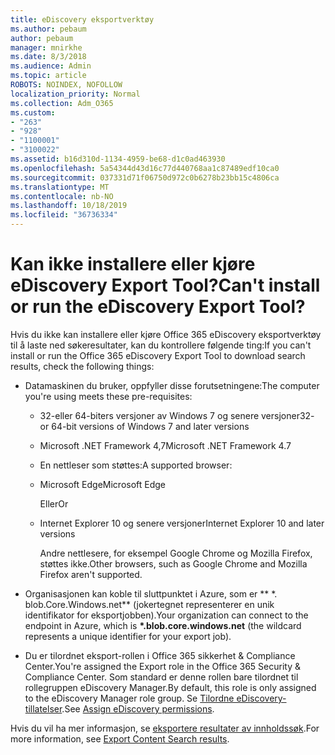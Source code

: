 ```yaml
---
title: eDiscovery eksportverktøy
ms.author: pebaum
author: pebaum
manager: mnirkhe
ms.date: 8/3/2018
ms.audience: Admin
ms.topic: article
ROBOTS: NOINDEX, NOFOLLOW
localization_priority: Normal
ms.collection: Adm_O365
ms.custom:
- "263"
- "928"
- "1100001"
- "3100022"
ms.assetid: b16d310d-1134-4959-be68-d1c0ad463930
ms.openlocfilehash: 5a54344d43d16c77d440768aa1c87489edf10ca0
ms.sourcegitcommit: 037331d71f06750d972c0b6278b23bb15c4806ca
ms.translationtype: MT
ms.contentlocale: nb-NO
ms.lasthandoff: 10/18/2019
ms.locfileid: "36736334"
---
```

# <a name="cant-install-or-run-the-ediscovery-export-tool"></a><span data-ttu-id="df0d1-102">Kan ikke installere eller kjøre eDiscovery Export Tool?</span><span class="sxs-lookup"><span data-stu-id="df0d1-102">Can't install or run the eDiscovery Export Tool?</span></span>

<span data-ttu-id="df0d1-103">Hvis du ikke kan installere eller kjøre Office 365 eDiscovery eksportverktøy til å laste ned søkeresultater, kan du kontrollere følgende ting:</span><span class="sxs-lookup"><span data-stu-id="df0d1-103">If you can't install or run the Office 365 eDiscovery Export Tool to download search results, check the following things:</span></span>
  
- <span data-ttu-id="df0d1-104">Datamaskinen du bruker, oppfyller disse forutsetningene:</span><span class="sxs-lookup"><span data-stu-id="df0d1-104">The computer you're using meets these pre-requisites:</span></span>

  - <span data-ttu-id="df0d1-105">32-eller 64-biters versjoner av Windows 7 og senere versjoner</span><span class="sxs-lookup"><span data-stu-id="df0d1-105">32- or 64-bit versions of Windows 7 and later versions</span></span>

  - <span data-ttu-id="df0d1-106">Microsoft .NET Framework 4,7</span><span class="sxs-lookup"><span data-stu-id="df0d1-106">Microsoft .NET Framework 4.7</span></span>

  - <span data-ttu-id="df0d1-107">En nettleser som støttes:</span><span class="sxs-lookup"><span data-stu-id="df0d1-107">A supported browser:</span></span>

  - <span data-ttu-id="df0d1-108">Microsoft Edge</span><span class="sxs-lookup"><span data-stu-id="df0d1-108">Microsoft Edge</span></span>

    <span data-ttu-id="df0d1-109">Eller</span><span class="sxs-lookup"><span data-stu-id="df0d1-109">Or</span></span>

  - <span data-ttu-id="df0d1-110">Internet Explorer 10 og senere versjoner</span><span class="sxs-lookup"><span data-stu-id="df0d1-110">Internet Explorer 10 and later versions</span></span>

    <span data-ttu-id="df0d1-111">Andre nettlesere, for eksempel Google Chrome og Mozilla Firefox, støttes ikke.</span><span class="sxs-lookup"><span data-stu-id="df0d1-111">Other browsers, such as Google Chrome and Mozilla Firefox aren't supported.</span></span>

- <span data-ttu-id="df0d1-112">Organisasjonen kan koble til sluttpunktet i Azure, som er \*\* \*. blob.Core.Windows.net\*\* (jokertegnet representerer en unik identifikator for eksportjobben).</span><span class="sxs-lookup"><span data-stu-id="df0d1-112">Your organization can connect to the endpoint in Azure, which is **\*.blob.core.windows.net** (the wildcard represents a unique identifier for your export job).</span></span>

- <span data-ttu-id="df0d1-113">Du er tilordnet eksport-rollen i Office 365 sikkerhet &amp; Compliance Center.</span><span class="sxs-lookup"><span data-stu-id="df0d1-113">You're assigned the Export role in the Office 365 Security &amp; Compliance Center.</span></span> <span data-ttu-id="df0d1-114">Som standard er denne rollen bare tilordnet til rollegruppen eDiscovery Manager.</span><span class="sxs-lookup"><span data-stu-id="df0d1-114">By default, this role is only assigned to the eDiscovery Manager role group.</span></span> <span data-ttu-id="df0d1-115">Se [Tilordne eDiscovery-tillatelser](https://docs.microsoft.com/office365/securitycompliance/assign-ediscovery-permissions).</span><span class="sxs-lookup"><span data-stu-id="df0d1-115">See [Assign eDiscovery permissions](https://docs.microsoft.com/office365/securitycompliance/assign-ediscovery-permissions).</span></span>

<span data-ttu-id="df0d1-116">Hvis du vil ha mer informasjon, se [eksportere resultater av innholdssøk](https://docs.microsoft.com/office365/securitycompliance/export-search-results).</span><span class="sxs-lookup"><span data-stu-id="df0d1-116">For more information, see [Export Content Search results](https://docs.microsoft.com/office365/securitycompliance/export-search-results).</span></span>
  
